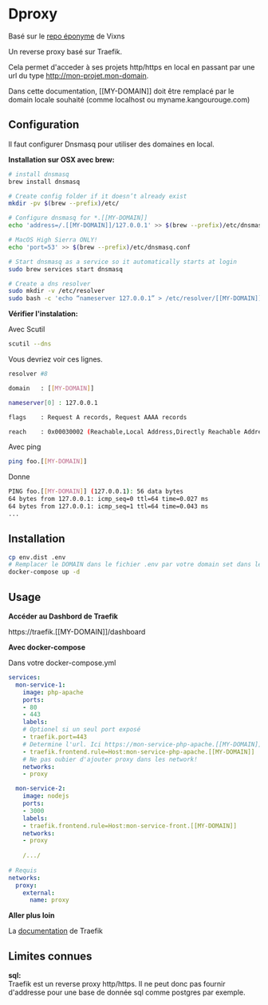 # Dproxy

Basé sur le [repo éponyme](https://gitlab.smol.fr/smol/dproxy/-/tree/traefik) de Vixns

Un reverse proxy basé sur Traefik.

Cela permet d'acceder à ses projets http/https en local en passant par une url du type http://mon-projet.mon-domain.

Dans cette documentation, [[MY-DOMAIN]] doit être remplacé par le domain locale souhaité (comme localhost ou myname.kangourouge.com)

## Configuration

Il faut configurer Dnsmasq pour utiliser des domaines en local.


**Installation sur OSX avec brew:**

```bash
# install dnsmasq
brew install dnsmasq

# Create config folder if it doesn’t already exist
mkdir -pv $(brew --prefix)/etc/

# Configure dnsmasq for *.[[MY-DOMAIN]]
echo 'address=/.[[MY-DOMAIN]]/127.0.0.1' >> $(brew --prefix)/etc/dnsmasq.conf

# MacOS High Sierra ONLY!
echo 'port=53' >> $(brew --prefix)/etc/dnsmasq.conf

# Start dnsmasq as a service so it automatically starts at login
sudo brew services start dnsmasq

# Create a dns resolver
sudo mkdir -v /etc/resolver
sudo bash -c 'echo “nameserver 127.0.0.1” > /etc/resolver/[[MY-DOMAIN]]'
```

**Vérifier l'instalation:**

Avec Scutil

```bash
scutil --dns
```
Vous devriez voir ces lignes.
```bash
resolver #8

domain   : [[MY-DOMAIN]]

nameserver[0] : 127.0.0.1

flags    : Request A records, Request AAAA records

reach    : 0x00030002 (Reachable,Local Address,Directly Reachable Address)
```

Avec ping
```bash
ping foo.[[MY-DOMAIN]]
```
Donne
```bash
PING foo.[[MY-DOMAIN]] (127.0.0.1): 56 data bytes
64 bytes from 127.0.0.1: icmp_seq=0 ttl=64 time=0.027 ms
64 bytes from 127.0.0.1: icmp_seq=1 ttl=64 time=0.043 ms
...
```

## Installation

```bash
cp env.dist .env
# Remplacer le DOMAIN dans le fichier .env par votre domain set dans le dnsmasq
docker-compose up -d
```

## Usage

**Accéder au Dashbord de Traefik**

https://traefik.[[MY-DOMAIN]]/dashboard

**Avec docker-compose**

Dans votre docker-compose.yml
```yaml
services:
  mon-service-1:
    image: php-apache
    ports:
    - 80
    - 443
    labels:
    # Optionel si un seul port exposé
    - traefik.port=443
    # Determine l'url. Ici https://mon-service-php-apache.[[MY-DOMAIN]]
    - traefik.frontend.rule=Host:mon-service-php-apache.[[MY-DOMAIN]]
    # Ne pas oubier d'ajouter proxy dans les network!
    networks:
    - proxy

  mon-service-2:
    image: nodejs
    ports:
    - 3000
    labels:
    - traefik.frontend.rule=Host:mon-service-front.[[MY-DOMAIN]]
    networks:
    - proxy
    
    /.../
    
# Requis
networks:
  proxy:
    external:
      name: proxy
```

**Aller plus loin**

La [documentation](https://docs.traefik.io/v1.7) de Traefik

## Limites connues

**sql:**  
Traefik est un reverse proxy http/https. 
Il ne peut donc pas fournir d'addresse pour une base de donnée sql comme postgres par exemple.
